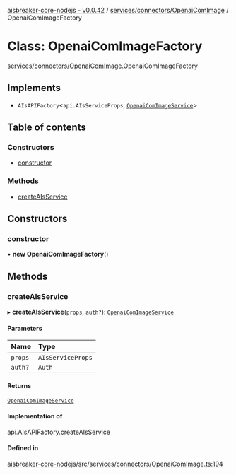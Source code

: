 [aisbreaker-core-nodejs - v0.0.42](../README.md) / [services/connectors/OpenaiComImage](../modules/services_connectors_OpenaiComImage.md) / OpenaiComImageFactory

# Class: OpenaiComImageFactory

[services/connectors/OpenaiComImage](../modules/services_connectors_OpenaiComImage.md).OpenaiComImageFactory

## Implements

- `AIsAPIFactory`<`api.AIsServiceProps`, [`OpenaiComImageService`](services_connectors_OpenaiComImage.OpenaiComImageService.md)\>

## Table of contents

### Constructors

- [constructor](services_connectors_OpenaiComImage.OpenaiComImageFactory.md#constructor)

### Methods

- [createAIsService](services_connectors_OpenaiComImage.OpenaiComImageFactory.md#createaisservice)

## Constructors

### constructor

• **new OpenaiComImageFactory**()

## Methods

### createAIsService

▸ **createAIsService**(`props`, `auth?`): [`OpenaiComImageService`](services_connectors_OpenaiComImage.OpenaiComImageService.md)

#### Parameters

| Name | Type |
| :------ | :------ |
| `props` | `AIsServiceProps` |
| `auth?` | `Auth` |

#### Returns

[`OpenaiComImageService`](services_connectors_OpenaiComImage.OpenaiComImageService.md)

#### Implementation of

api.AIsAPIFactory.createAIsService

#### Defined in

[aisbreaker-core-nodejs/src/services/connectors/OpenaiComImage.ts:194](https://github.com/aisbreaker/aisbreaker-js/blob/develop/packages/aisbreaker-core-nodejs/src/services/connectors/OpenaiComImage.ts#L194)
